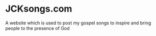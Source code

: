 # JCKsongs.com
A website which is used to post my gospel songs to inspire and bring people to the presence of God
